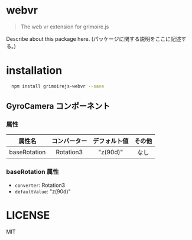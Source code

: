 # webvr
> The web vr extension for grimoire.js

Describe about this package here.
(パッケージに関する説明をここに記述する。)

# installation

```bash
  npm install grimoirejs-webvr --save
```

## GyroCamera コンポーネント
<!-- EDIT HERE(@Component)-->
<!-- /EDIT HERE-->
### 属性
<!-- DO NOT EDIT -->
<!-- ATTRS -->
| 属性名 | コンバーター | デフォルト値 | その他 |
|:------:|:------:|:------:|:------:|
| baseRotation | Rotation3 | "z(90d)" | なし |

<!-- /ATTRS -->
<!-- /DO NOT EDIT -->
### baseRotation 属性

 * `converter`: Rotation3
 * `defaultValue`: "z(90d)"

<!-- EDIT HERE(baseRotation)-->
<!-- /EDIT HERE-->

# LICENSE

MIT
